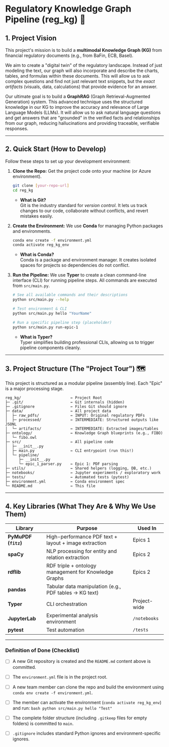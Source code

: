 # Regulatory Knowledge Graph Pipeline (reg_kg) 🚀

## 1. Project Vision

This project's mission is to build a **multimodal Knowledge Graph (KG)** from financial regulatory documents (e.g., from BaFin, ECB, Basel).

We aim to create a "digital twin" of the regulatory landscape. Instead of just modeling the text, our graph will also incorporate and describe the charts, tables, and formulas within these documents. This will allow us to ask complex questions and find not just relevant text snippets, but the *exact artifacts* (visuals, data, calculations) that provide evidence for an answer.

Our ultimate goal is to build a **GraphRAG** (Graph Retrieval-Augmented Generation) system. This advanced technique uses the structured knowledge in our KG to improve the accuracy and relevance of Large Language Models (LLMs). It will allow us to ask natural language questions and get answers that are "grounded" in the verified facts and relationships from our graph, reducing hallucinations and providing traceable, verifiable responses.

---

## 2. Quick Start (How to Develop)

Follow these steps to set up your development environment:

1. **Clone the Repo:** Get the project code onto your machine (or Azure environment).

    ```bash
    git clone [your-repo-url]
    cd reg_kg
    ```

    * **What is Git?**  
      Git is the industry standard for *version control*. It lets us track changes to our code, collaborate without conflicts, and revert mistakes easily.

2. **Create the Environment:** We use **Conda** for managing Python packages and environments.

    ```bash
    conda env create -f environment.yml
    conda activate reg_kg_env
    ```

    * **What is Conda?**  
      Conda is a package and environment manager. It creates isolated spaces for projects so dependencies do not conflict.

3. **Run the Pipeline:** We use **Typer** to create a clean command-line interface (CLI) for running pipeline steps. All commands are executed from `src/main.py`.

    ```bash
    # See all available commands and their descriptions
    python src/main.py --help

    # Test environment & CLI
    python src/main.py hello "YourName"

    # Run a specific pipeline step (placeholder)
    python src/main.py run-epic-1
    ```

    * **What is Typer?**  
      Typer simplifies building professional CLIs, allowing us to trigger pipeline components cleanly.

---

## 3. Project Structure (The "Project Tour") 🗺️

This project is structured as a modular pipeline (assembly line). Each "Epic" is a major processing stage.

```
reg_kg/                      ← Project Root
├─ .git/                     ← Git internals (hidden)
├─ .gitignore                ← Files Git should ignore
├─ data/                     ← All project data
│  ├─ raw_pdfs/              ← INPUT: Original regulatory PDFs
│  ├─ processed/             ← INTERMEDIATE: Structured outputs like JSONL
│  └─ artifacts/             ← INTERMEDIATE: Extracted images/tables
├─ ontology/                 ← Knowledge Graph blueprints (e.g., FIBO)
│  └─ fibo.owl
├─ src/                      ← All pipeline code
│  ├─ __init__.py
│  ├─ main.py                ← CLI entrypoint (run this!)
│  └─ pipeline/
│     ├─ __init__.py
│     └─ epic_1_parser.py    ← Epic 1: PDF parsing
├─ utils/                    ← Shared helpers (logging, DB, etc.)
├─ notebooks/                ← Jupyter experiments / exploratory work
├─ tests/                    ← Automated tests (pytest)
├─ environment.yml           ← Conda environment spec
└─ README.md                 ← This file
```

---

## 4. Key Libraries (What They Are & Why We Use Them)

| Library | Purpose | Used In |
|--------|---------|---------|
| **PyMuPDF (`fitz`)** | High-performance PDF text + layout + image extraction | Epics 1 |
| **spaCy** | NLP processing for entity and relation extraction | Epics 2 |
| **rdflib** | RDF triple + ontology management for Knowledge Graphs | Epics 2 |
| **pandas** | Tabular data manipulation (e.g., PDF tables → KG text) |  |
| **Typer** | CLI orchestration | Project-wide |
| **JupyterLab** | Experimental analysis environment | `/notebooks` |
| **pytest** | Test automation | `/tests` |

---

### Definition of Done (Checklist)

- [ ] A new Git repository is created and the `README.md` content above is committed.
- [ ] The `environment.yml` file is in the project root.
- [ ] A new team member can clone the repo and build the environment using `conda env create -f environment.yml`.
- [ ] The member can activate the environment (`conda activate reg_kg_env`) and run:
      ```bash
      python src/main.py hello "Test"
      ```
- [ ] The complete folder structure (including `.gitkeep` files for empty folders) is committed to `main`.
- [ ] `.gitignore` includes standard Python ignores and environment-specific ignores.

